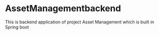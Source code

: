 # AssetManagementbackend
This is backend application of project Asset Management which is built in Spring boot
